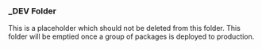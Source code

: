 ### _DEV Folder

This is a placeholder which should not be deleted from this folder.  This folder will be emptied once
a group of packages is deployed to production.